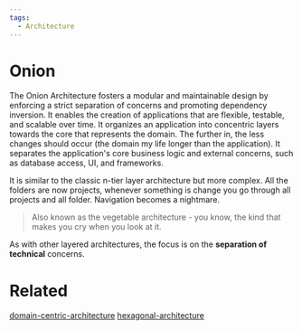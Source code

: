 ```yaml
---
tags:
  - Architecture
---
```


# Onion

The Onion Architecture fosters a modular and maintainable design by enforcing a strict separation of concerns and promoting dependency inversion. It enables the creation of applications that are flexible, testable, and scalable over time. It organizes an application into concentric layers towards the core that represents the domain. The further in, the less changes should occur (the domain my life longer than the application).
It separates the application's core business logic and external concerns, such as database access, UI, and frameworks. 

It is similar to the classic n-tier layer architecture but more complex. All the folders are now projects, whenever something is change you go through all projects and all folder. Navigation becomes a nightmare.

> Also known as the vegetable architecture - you know, the kind that makes you cry when you look at it.

As with other layered architectures, the focus is on the **separation of technical** concerns.

# Related

[domain-centric-architecture](domain-centric-architecture.md)
[hexagonal-architecture](hexagonal-architecture.md)